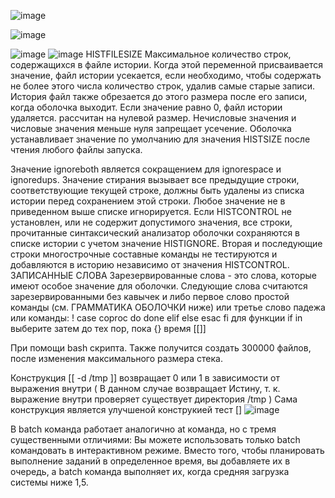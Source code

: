 


![image](https://user-images.githubusercontent.com/52445032/128625837-e6c14b2c-bc3a-4793-91f1-d148cd7707d2.png)

![image](https://user-images.githubusercontent.com/52445032/128625778-6eb08a65-7a58-4814-8893-1689a5a3d0cd.png)

![image](https://user-images.githubusercontent.com/52445032/128625971-d2c34fe6-e27c-427c-ae2f-e85b3dc23ac2.png)
![image](https://user-images.githubusercontent.com/52445032/128626043-66ad763f-ff4f-439a-b195-94218397cd1e.png)
HISTFILESIZE
              Максимальное количество строк, содержащихся в файле истории.
              Когда этой переменной присваивается значение, файл истории
              усекается, если необходимо, чтобы содержать не более этого числа
              количество строк, удалив самые старые записи. История
              файл также обрезается до этого размера после его записи, когда
              оболочка выходит. Если значение равно 0, файл истории удаляется.
              рассчитан на нулевой размер. Нечисловые значения и числовые значения
              меньше нуля запрещает усечение. Оболочка устанавливает
              значение по умолчанию для значения HISTSIZE после чтения любого
              файлы запуска.
           
Значение ignoreboth является сокращением для
              ignorespace и ignoredups. Значение стирания вызывает
              все предыдущие строки, соответствующие текущей строке, должны быть удалены
              из списка истории перед сохранением этой строки. Любое значение
              не в приведенном выше списке игнорируется. Если HISTCONTROL не установлен,
              или не содержит допустимого значения, все строки, прочитанные
              синтаксический анализатор оболочки сохраняются в списке истории с учетом
              значение HISTIGNORE. Вторая и последующие строки
              многострочные составные команды не тестируются и добавляются
              в историю независимо от значения HISTCONTROL.
ЗАПИСАННЫЕ СЛОВА
       Зарезервированные слова - это слова, которые имеют особое значение для оболочки.
       Следующие слова считаются зарезервированными без кавычек и
       либо первое слово простой команды (см. ГРАММАТИКА ОБОЛОЧКИ
       ниже) или третье слово падежа или команды:
       ! case coproc do done elif else esac fi для функции if in
       выберите затем до тех пор, пока {} время [[]]
     
При помощи bash скрипта. Также получится создать 300000 файлов, после изменения максимального размера стека.

Конструкция [[ -d /tmp ]] возвращает 0 или 1 в зависимости от выражения внутри ( В данном случае возвращает Истину, т. к. выражение внутри проверяет существует директория  /tmp ) Сама конструкция является улучшеной конструкией тест []
![image](https://user-images.githubusercontent.com/52445032/128627091-8a13d004-53ea-4d64-b102-0fc9a774fa65.png)

В batch команда работает аналогично at команда, но с тремя существенными отличиями: Вы можете использовать только batch командовать в интерактивном режиме. Вместо того, чтобы планировать выполнение заданий в определенное время, вы добавляете их в очередь, а batch команда выполняет их, когда средняя загрузка системы ниже 1,5.

     
     
